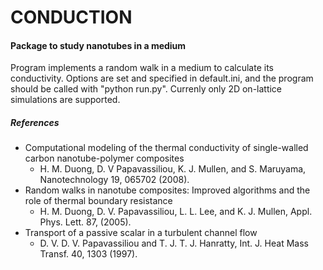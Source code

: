 # CONDUCTION
#### Package to study nanotubes in a medium

Program implements a random walk in a medium to calculate its conductivity.
Options are set and specified in default.ini, and the program should be called with "python run.py".
Currenly only 2D on-lattice simulations are supported.

##### References

* Computational modeling of the thermal conductivity of single-walled carbon nanotube-polymer composites
  * H. M. Duong, D. V Papavassiliou, K. J. Mullen, and S. Maruyama, Nanotechnology 19, 065702 (2008).
* Random walks in nanotube composites: Improved algorithms and the role of thermal boundary resistance
  * H. M. Duong, D. V. Papavassiliou, L. L. Lee, and K. J. Mullen, Appl. Phys. Lett. 87, (2005).
* Transport of a passive scalar in a turbulent channel flow
  * D. V. D. V. Papavassiliou and T. J. T. J. Hanratty, Int. J. Heat Mass Transf. 40, 1303 (1997).